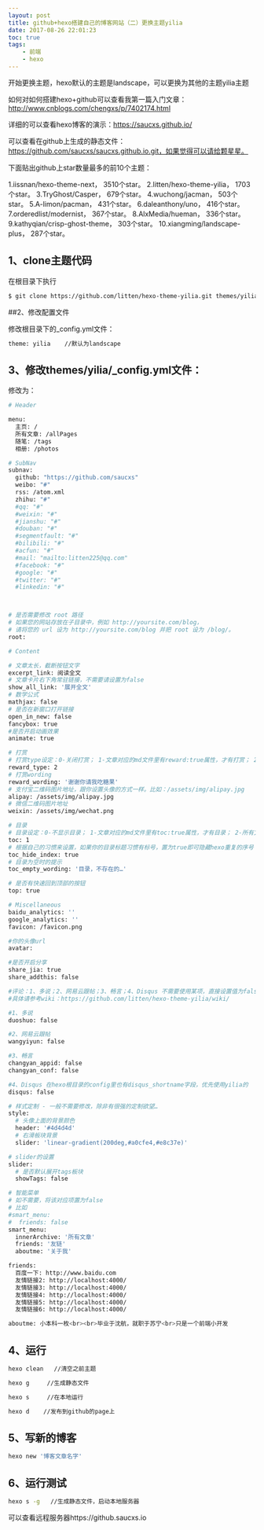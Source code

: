 ```yaml
---
layout: post
title: github+hexo搭建自己的博客网站（二）更换主题yilia
date: 2017-08-26 22:01:23
toc: true
tags:
    - 前端
    - hexo
---
```


开始更换主题，hexo默认的主题是landscape，可以更换为其他的主题yilia主题

如何对如何搭建hexo+github可以查看我第一篇入门文章：http://www.cnblogs.com/chengxs/p/7402174.html

详细的可以查看hexo博客的演示：https://saucxs.github.io/

可以查看在github上生成的静态文件：https://github.com/saucxs/saucxs.github.io.git，如果觉得可以请给颗星星。

 <!--more-->

下面贴出github上star数量最多的前10个主题：

1.iissnan/hexo-theme-next， 3510个star。
2.litten/hexo-theme-yilia， 1703个star。
3.TryGhost/Casper， 679个star。
4.wuchong/jacman， 503个star。
5.A-limon/pacman， 431个star。
6.daleanthony/uno， 416个star。
7.orderedlist/modernist， 367个star。
8.AlxMedia/hueman， 336个star。
9.kathyqian/crisp-ghost-theme， 303个star。
10.xiangming/landscape-plus， 287个star。

 

## 1、clone主题代码

在根目录下执行
``` bash
$ git clone https://github.com/litten/hexo-theme-yilia.git themes/yilia
 ``` 

##2、修改配置文件

修改根目录下的_config.yml文件：
``` bash
theme: yilia    //默认为landscape
 ``` 

## 3、修改themes/yilia/_config.yml文件：

修改为：
``` bash
# Header

menu:
  主页: /
  所有文章: /allPages
  随笔: /tags
  相册: /photos

# SubNav
subnav:
  github: "https://github.com/saucxs"
  weibo: "#"
  rss: /atom.xml
  zhihu: "#"
  #qq: "#"
  #weixin: "#"
  #jianshu: "#"
  #douban: "#"
  #segmentfault: "#"
  #bilibili: "#"
  #acfun: "#"
  #mail: "mailto:litten225@qq.com"
  #facebook: "#"
  #google: "#"
  #twitter: "#"
  #linkedin: "#"



# 是否需要修改 root 路径
# 如果您的网站存放在子目录中，例如 http://yoursite.com/blog，
# 请将您的 url 设为 http://yoursite.com/blog 并把 root 设为 /blog/。
root:

# Content

# 文章太长，截断按钮文字
excerpt_link: 阅读全文
# 文章卡片右下角常驻链接，不需要请设置为false
show_all_link: '展开全文'
# 数学公式
mathjax: false
# 是否在新窗口打开链接
open_in_new: false
fancybox: true
#是否开启动画效果
animate: true

# 打赏
# 打赏type设定：0-关闭打赏； 1-文章对应的md文件里有reward:true属性，才有打赏； 2-所有文章均有打赏
reward_type: 2
# 打赏wording
reward_wording: '谢谢你请我吃糖果'
# 支付宝二维码图片地址，跟你设置头像的方式一样。比如：/assets/img/alipay.jpg
alipay: /assets/img/alipay.jpg
# 微信二维码图片地址
weixin: /assets/img/wechat.png

# 目录
# 目录设定：0-不显示目录； 1-文章对应的md文件里有toc:true属性，才有目录； 2-所有文章均显示目录
toc: 1
# 根据自己的习惯来设置，如果你的目录标题习惯有标号，置为true即可隐藏hexo重复的序号；否则置为false
toc_hide_index: true
# 目录为空时的提示
toc_empty_wording: '目录，不存在的…'

# 是否有快速回到顶部的按钮
top: true

# Miscellaneous
baidu_analytics: ''
google_analytics: ''
favicon: /favicon.png

#你的头像url
avatar:

#是否开启分享
share_jia: true
share_addthis: false

#评论：1、多说；2、网易云跟帖；3、畅言；4、Disqus 不需要使用某项，直接设置值为false，或注释掉
#具体请参考wiki：https://github.com/litten/hexo-theme-yilia/wiki/

#1、多说
duoshuo: false

#2、网易云跟帖
wangyiyun: false

#3、畅言
changyan_appid: false
changyan_conf: false

#4、Disqus 在hexo根目录的config里也有disqus_shortname字段，优先使用yilia的
disqus: false

# 样式定制 - 一般不需要修改，除非有很强的定制欲望…
style:
  # 头像上面的背景颜色
  header: '#4d4d4d'
  # 右滑板块背景
  slider: 'linear-gradient(200deg,#a0cfe4,#e8c37e)'

# slider的设置
slider:
  # 是否默认展开tags板块
  showTags: false

# 智能菜单
# 如不需要，将该对应项置为false
# 比如
#smart_menu:
#  friends: false
smart_menu:
  innerArchive: '所有文章'
  friends: '友链'
  aboutme: '关于我'

friends:
  百度一下: http://www.baidu.com
  友情链接2: http://localhost:4000/
  友情链接3: http://localhost:4000/
  友情链接4: http://localhost:4000/
  友情链接5: http://localhost:4000/
  友情链接6: http://localhost:4000/

aboutme: 小本科一枚<br><br>毕业于沈航，就职于苏宁<br>只是一个前端小开发
 ``` 

## 4、运行
``` bash
hexo clean   //清空之前主题

hexo g     //生成静态文件

hexo s     //在本地运行

hexo d    //发布到github的page上
 ``` 

## 5、写新的博客
``` bash
hexo new '博客文章名字'
 ``` 

## 6、运行测试
``` bash
hexo s -g   //生成静态文件，启动本地服务器
``` 

 

可以查看远程服务器https://github.saucxs.io 



 